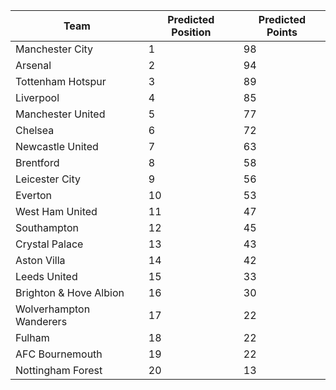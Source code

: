 |**Team**|**Predicted Position**|**Predicted Points**|
|-------------------|------------|------------|
|Manchester City|1|98|
|Arsenal|2|94|
|Tottenham Hotspur|3|89|
|Liverpool|4|85|
|Manchester United|5|77|
|Chelsea|6|72|
|Newcastle United|7|63|
|Brentford|8|58|
|Leicester City|9|56|
|Everton|10|53|
|West Ham United|11|47|
|Southampton|12|45|
|Crystal Palace|13|43|
|Aston Villa|14|42|
|Leeds United|15|33|
|Brighton & Hove Albion|16|30|
|Wolverhampton Wanderers|17|22|
|Fulham|18|22|
|AFC Bournemouth|19|22|
|Nottingham Forest|20|13|